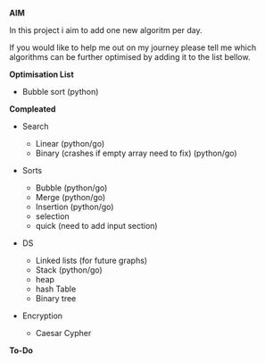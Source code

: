 
**AIM**

In this project i aim to add one new algoritm per day.

If you would like to help me out on my journey please tell me which algorithms can be further optimised by adding it to the list bellow.

**Optimisation List**
- Bubble sort (python)

**Compleated**
- Search
    - Linear (python/go)
    - Binary (crashes if empty array need to fix) (python/go)

- Sorts
    - Bubble (python/go)
    - Merge (python/go)
    - Insertion (python/go)
    - selection
    - quick (need to add input section)

- DS
    - Linked lists (for future graphs)
    - Stack (python/go)
    - heap
    - hash Table
    - Binary tree

- Encryption
  - Caesar Cypher

**To-Do**

